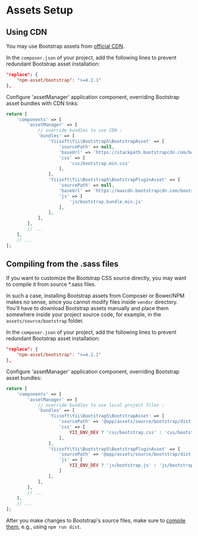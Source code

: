 #  Assets Setup

## Using CDN

You may use Bootstrap assets from [official CDN](https://www.bootstrapcdn.com).

In the `composer.json` of your project, add the following lines to prevent redundant Bootstrap asset installation:

```json
"replace": {
    "npm-asset/bootstrap": ">=4.2.1"
},
```

Configure 'assetManager' application component, overriding Bootstrap asset bundles with CDN links:

```php
return [
    'components' => [
        'assetManager' => [
            // override bundles to use CDN :
            'bundles' => [
                'Yiisoft\Yii\Bootstrap5\BootstrapAsset' => [
                    'sourcePath' => null,
                    'baseUrl' => 'https://stackpath.bootstrapcdn.com/bootstrap/4.2.1',
                    'css' => [
                        'css/bootstrap.min.css'
                    ],
                ],
                'Yiisoft\Yii\Bootstrap5\BootstrapPluginAsset' => [
                    'sourcePath' => null,
                    'baseUrl' => 'https://maxcdn.bootstrapcdn.com/bootstrap/4.2.1',
                    'js' => [
                        'js/bootstrap.bundle.min.js'
                    ],
                ],
            ],
        ],
        // ...
    ],
    // ...
];
```


## Compiling from the .sass files

If you want to customize the Bootstrap CSS source directly, you may want to compile it from source *.sass files.

In such a case, installing Bootstrap assets from Composer or Bower/NPM makes no sense, since you cannot modify files
inside `vendor` directory.
You'll have to download Bootstrap assets manually and place them somewhere inside your project source code,
for example, in the `assets/source/bootstrap` folder.

In the `composer.json` of your project, add the following lines to prevent redundant Bootstrap asset installation:

```json
"replace": {
    "npm-asset/bootstrap": ">=4.2.1"
},
```

Configure 'assetManager' application component, overriding Bootstrap asset bundles:

```php
return [
    'components' => [
        'assetManager' => [
            // override bundles to use local project files :
            'bundles' => [
                'Yiisoft\Yii\Bootstrap5\BootstrapAsset' => [
                    'sourcePath' => '@app/assets/source/bootstrap/dist',
                    'css' => [
                        YII_ENV_DEV ? 'css/bootstrap.css' : 'css/bootstrap.min.css',
                    ],
                ],
                'Yiisoft\Yii\Bootstrap5\BootstrapPluginAsset' => [
                    'sourcePath' => '@app/assets/source/bootstrap/dist',
                    'js' => [
                        YII_ENV_DEV ? 'js/bootstrap.js' : 'js/bootstrap.min.js',
                    ]
                ],
            ],
        ],
        // ...
    ],
    // ...
];
```

After you make changes to Bootstrap's source files,
make sure to [compile them](https://getbootstrap.com/docs/4.1/getting-started/build-tools/),
e.g., using `npm run dist`.
